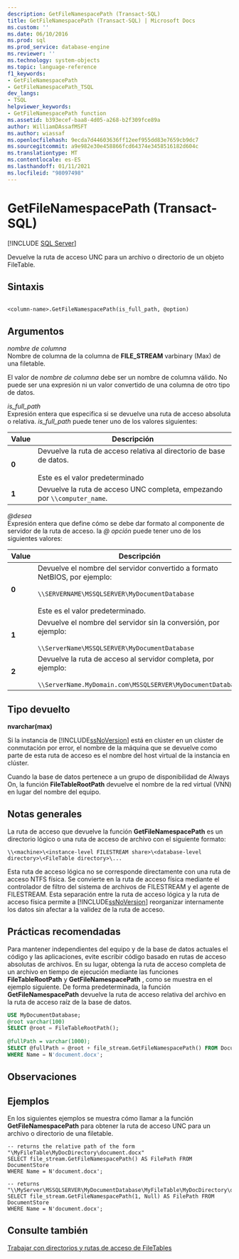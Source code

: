 ```yaml
---
description: GetFileNamespacePath (Transact-SQL)
title: GetFileNamespacePath (Transact-SQL) | Microsoft Docs
ms.custom: ''
ms.date: 06/10/2016
ms.prod: sql
ms.prod_service: database-engine
ms.reviewer: ''
ms.technology: system-objects
ms.topic: language-reference
f1_keywords:
- GetFileNamespacePath
- GetFileNamespacePath_TSQL
dev_langs:
- TSQL
helpviewer_keywords:
- GetFileNamespacePath function
ms.assetid: b393ecef-baa8-4d05-a268-b2f309fce89a
author: WilliamDAssafMSFT
ms.author: wiassaf
ms.openlocfilehash: 9ecda7d44603636ff12eef955dd83e7659cb9dc7
ms.sourcegitcommit: a9e982e30e458866fcd64374e3458516182d604c
ms.translationtype: MT
ms.contentlocale: es-ES
ms.lasthandoff: 01/11/2021
ms.locfileid: "98097498"
---
```

# <a name="getfilenamespacepath-transact-sql"></a>GetFileNamespacePath (Transact-SQL)
[!INCLUDE [SQL Server](../../includes/applies-to-version/sqlserver.md)]

  Devuelve la ruta de acceso UNC para un archivo o directorio de un objeto FileTable.  
  
## <a name="syntax"></a>Sintaxis  
  
```  
  
<column-name>.GetFileNamespacePath(is_full_path, @option)  
```  
  
## <a name="arguments"></a>Argumentos  
 *nombre de columna*  
 Nombre de columna de la columna de **FILE_STREAM** varbinary (Max) de una filetable.  
  
 El valor de *nombre de columna* debe ser un nombre de columna válido. No puede ser una expresión ni un valor convertido de una columna de otro tipo de datos.  
  
 *is_full_path*  
 Expresión entera que especifica si se devuelve una ruta de acceso absoluta o relativa. *is_full_path* puede tener uno de los valores siguientes:  
  
|Value|Descripción|  
|-----------|-----------------|  
|**0**|Devuelve la ruta de acceso relativa al directorio de base de datos.<br /><br /> Este es el valor predeterminado|  
|**1**|Devuelve la ruta de acceso UNC completa, empezando por `\\computer_name`.|  
  
 *\@desea*  
 Expresión entera que define cómo se debe dar formato al componente de servidor de la ruta de acceso. la *\@ opción* puede tener uno de los siguientes valores:  
  
|Value|Descripción|  
|-----------|-----------------|  
|**0**|Devuelve el nombre del servidor convertido a formato NetBIOS, por ejemplo:<br /><br /> `\\SERVERNAME\MSSQLSERVER\MyDocumentDatabase`<br /><br /> Este es el valor predeterminado.|  
|**1**|Devuelve el nombre del servidor sin la conversión, por ejemplo:<br /><br /> `\\ServerName\MSSQLSERVER\MyDocumentDatabase`|  
|**2**|Devuelve la ruta de acceso al servidor completa, por ejemplo:<br /><br /> `\\ServerName.MyDomain.com\MSSQLSERVER\MyDocumentDatabase`|  
  
## <a name="return-type"></a>Tipo devuelto  
 **nvarchar(max)**  
  
 Si la instancia de [!INCLUDE[ssNoVersion](../../includes/ssnoversion-md.md)] está en clúster en un clúster de conmutación por error, el nombre de la máquina que se devuelve como parte de esta ruta de acceso es el nombre del host virtual de la instancia en clúster.  
  
 Cuando la base de datos pertenece a un grupo de disponibilidad de Always On, la función **FileTableRootPath** devuelve el nombre de la red virtual (VNN) en lugar del nombre del equipo.  
  
## <a name="general-remarks"></a>Notas generales  
 La ruta de acceso que devuelve la función **GetFileNamespacePath** es un directorio lógico o una ruta de acceso de archivo con el siguiente formato:  
  
 `\\<machine>\<instance-level FILESTREAM share>\<database-level directory>\<FileTable directory>\...`  
  
 Esta ruta de acceso lógica no se corresponde directamente con una ruta de acceso NTFS física. Se convierte en la ruta de acceso física mediante el controlador de filtro del sistema de archivos de FILESTREAM y el agente de FILESTREAM. Esta separación entre la ruta de acceso lógica y la ruta de acceso física permite a [!INCLUDE[ssNoVersion](../../includes/ssnoversion-md.md)] reorganizar internamente los datos sin afectar a la validez de la ruta de acceso.  
  
## <a name="best-practices"></a>Prácticas recomendadas  
 Para mantener independientes del equipo y de la base de datos actuales el código y las aplicaciones, evite escribir código basado en rutas de acceso absolutas de archivos. En su lugar, obtenga la ruta de acceso completa de un archivo en tiempo de ejecución mediante las funciones **FileTableRootPath** y **GetFileNamespacePath** , como se muestra en el ejemplo siguiente. De forma predeterminada, la función **GetFileNamespacePath** devuelve la ruta de acceso relativa del archivo en la ruta de acceso raíz de la base de datos.  
  
```sql  
USE MyDocumentDatabase;  
@root varchar(100)  
SELECT @root = FileTableRootPath();  
  
@fullPath = varchar(1000);  
SELECT @fullPath = @root + file_stream.GetFileNamespacePath() FROM DocumentStore  
WHERE Name = N'document.docx';  
```  
  
## <a name="remarks"></a>Observaciones  
  
## <a name="examples"></a>Ejemplos  
 En los siguientes ejemplos se muestra cómo llamar a la función **GetFileNamespacePath** para obtener la ruta de acceso UNC para un archivo o directorio de una filetable.  
  
```  
-- returns the relative path of the form "\MyFileTable\MyDocDirectory\document.docx"  
SELECT file_stream.GetFileNamespacePath() AS FilePath FROM DocumentStore  
WHERE Name = N'document.docx';  
  
-- returns "\\MyServer\MSSQLSERVER\MyDocumentDatabase\MyFileTable\MyDocDirectory\document.docx"  
SELECT file_stream.GetFileNamespacePath(1, Null) AS FilePath FROM DocumentStore  
WHERE Name = N'document.docx';  
```  
  
## <a name="see-also"></a>Consulte también  
 [Trabajar con directorios y rutas de acceso de FileTables](../../relational-databases/blob/work-with-directories-and-paths-in-filetables.md)  
  
  
